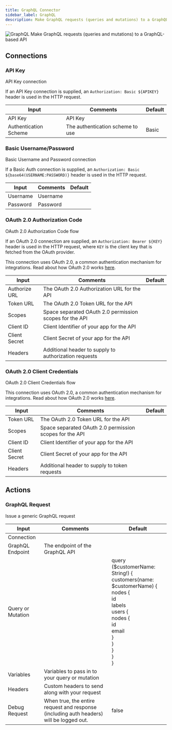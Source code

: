 ```yaml
---
title: GraphQL Connector
sidebar_label: GraphQL
description: Make GraphQL requests (queries and mutations) to a GraphQL-based API
---
```


![GraphQL](./assets/graphql.png#connector-icon)
Make GraphQL requests (queries and mutations) to a GraphQL-based API

## Connections

### API Key

API Key connection

If an API Key connection is supplied, an `Authorization: Basic ${APIKEY}` header is used in the HTTP request.

| Input                 | Comments                         | Default |
| --------------------- | -------------------------------- | ------- |
| API Key               | API Key                          |         |
| Authentication Scheme | The authentication scheme to use | Basic   |

### Basic Username/Password

Basic Username and Password connection

If a Basic Auth connection is supplied, an `Authorization: Basic ${base64(USERNAME:PASSWORD)}` header is used in the HTTP request.

| Input    | Comments | Default |
| -------- | -------- | ------- |
| Username | Username |         |
| Password | Password |         |

### OAuth 2.0 Authorization Code

OAuth 2.0 Authorization Code flow

If an OAuth 2.0 connection are supplied, an `Authorization: Bearer ${KEY}` header is used in the HTTP request, where `KEY` is the client key that is fetched from the OAuth provider.

This connection uses OAuth 2.0, a common authentication mechanism for integrations.
Read about how OAuth 2.0 works [here](../oauth2.md).

| Input         | Comments                                                | Default |
| ------------- | ------------------------------------------------------- | ------- |
| Authorize URL | The OAuth 2.0 Authorization URL for the API             |         |
| Token URL     | The OAuth 2.0 Token URL for the API                     |         |
| Scopes        | Space separated OAuth 2.0 permission scopes for the API |         |
| Client ID     | Client Identifier of your app for the API               |         |
| Client Secret | Client Secret of your app for the API                   |         |
| Headers       | Additional header to supply to authorization requests   |         |

### OAuth 2.0 Client Credentials

OAuth 2.0 Client Credentials flow

This connection uses OAuth 2.0, a common authentication mechanism for integrations.
Read about how OAuth 2.0 works [here](../oauth2.md).

| Input         | Comments                                                | Default |
| ------------- | ------------------------------------------------------- | ------- |
| Token URL     | The OAuth 2.0 Token URL for the API                     |         |
| Scopes        | Space separated OAuth 2.0 permission scopes for the API |         |
| Client ID     | Client Identifier of your app for the API               |         |
| Client Secret | Client Secret of your app for the API                   |         |
| Headers       | Additional header to supply to token requests           |         |

## Actions

### GraphQL Request

Issue a generic GraphQL request

| Input             | Comments                                                                                | Default                                                                                                                                                                                             |
| ----------------- | --------------------------------------------------------------------------------------- | --------------------------------------------------------------------------------------------------------------------------------------------------------------------------------------------------- |
| Connection        |                                                                                         |                                                                                                                                                                                                     |
| GraphQL Endpoint  | The endpoint of the GraphQL API                                                         |                                                                                                                                                                                                     |
| Query or Mutation |                                                                                         | query ($customerName: String!) {<br /> customers(name: $customerName) {<br /> nodes {<br /> id<br /> labels<br /> users {<br /> nodes {<br /> id<br /> email<br /> }<br /> }<br /> }<br /> }<br />} |
| Variables         | Variables to pass in to your query or mutation                                          |                                                                                                                                                                                                     |
| Headers           | Custom headers to send along with your request                                          |                                                                                                                                                                                                     |
| Debug Request     | When true, the entire request and response (including auth headers) will be logged out. | false                                                                                                                                                                                               |
